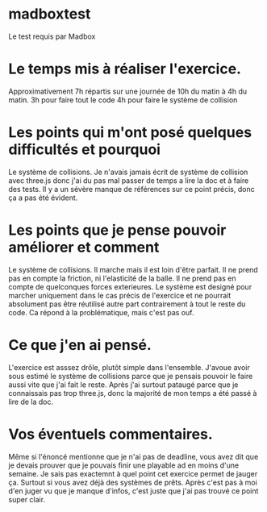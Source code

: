 # madboxtest
Le test requis par Madbox

# Le temps mis à réaliser l'exercice.
Approximativement 7h répartis sur une journée de 10h du matin à 4h du matin.
3h pour faire tout le code
4h pour faire le système de collision

# Les points qui m'ont posé quelques difficultés et pourquoi
Le système de collisions. 
Je n'avais jamais écrit de système de collision avec three.js donc j'ai du pas mal passer de temps a lire la doc et à faire des tests.
Il y a un sévère manque de références sur ce point précis, donc ça a pas été évident.

# Les points que je pense pouvoir améliorer et comment
Le système de collisions.
Il marche mais il est loin d'être parfait. 
Il ne prend pas en compte la friction, ni l'elasticité de la balle. 
Il ne prend pas en compte de quelconques forces exterieures.
Le système est designé pour marcher uniquement dans le cas précis de l'exercice et ne pourrait absolument pas être réutilisé autre part contrairement à tout le reste du code.
Ca répond à la problématique, mais c'est pas ouf.

# Ce que j'en ai pensé.
L'exercice est asssez drôle, plutôt simple dans l'ensemble.
J'avoue avoir sous estimé le système de collisions parce que je pensais pouvoir le faire aussi vite que j'ai fait le reste. 
Après j'ai surtout pataugé parce que je connaissais pas trop three.js, donc la majorité de mon temps a été passé à lire de la doc.

# Vos éventuels commentaires.
Même si l'énoncé mentionne que je n'ai pas de deadline, vous avez dit que je devais prouver que je pouvais finir une playable ad en moins d'une semaine. 
Je sais pas exactemnt à quel point cet exercice permet de jauger ça. Surtout si vous avez déjà des systèmes de prêts.
Après c'est pas à moi d'en juger vu que je manque d'infos, c'est juste que j'ai pas trouvé ce point super clair.